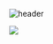 
![header](https://capsule-render.vercel.app/api?type=wave&color=auto&height=300&section=header&text=Vincenchoi&=capsule%20render&fontSize=90)

<img src="https://img.shields.io/badge/Adobe Photoshop-31A8FF?style=for-
the-badge&logo=Adobe Photoshop&logoColor=white">
